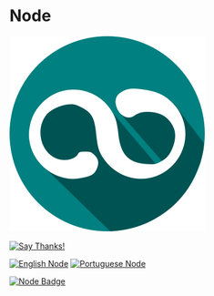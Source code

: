 # Node

![Logo](../../../logo/logo.png)

[![Say Thanks!](https://img.shields.io/badge/Say%20Thanks-!-1EAEDB.svg?longCache=true&style=for-the-badge)](https://saythanks.io/to/Fazendaaa)

[![English Node](https://img.shields.io/badge/Language-EN-blue.svg?longCache=true&style=for-the-badge)](./NODE.md)
[![Portuguese Node](https://img.shields.io/badge/Linguagem-PT-green.svg?longCache=true&style=for-the-badge)](./NODE.PT.md)

[![Node Badge](https://img.shields.io/badge/Node+TS-25/627-orange.svg?longCache=true&style=flat-square)](../../../src/node/)
